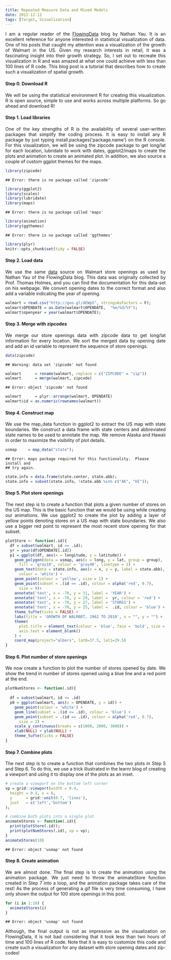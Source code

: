 ```yaml
---
title: Repeated Measure Data and Mixed Models
date: 2012-12-12
tags: [Target, Visualization]
---
```


<style>
p {
  text-align: justify;
}
</style>

I am a regular reader of the [FlowingData](http://www.flowingdata.com) blog by Nathan Yau. It is an excellent reference for anyone interested in statistical visualization of data. One of his posts that caught my attention was a visualization of the growth of Walmart in the US. Given my research interests in retail, it was a fascinating insight into their growth strategy. So, I set out to recreate this visualization in R and was amazed at what one could achieve with less than 100 lines of R code. This blog post is a tutorial that describes how to create such a visualization of spatial growth.

#### Step 0. Download R

We will be using the statistical environment R for creating this visualization. R is open source, simple to use and works across multiple platforms. So go ahead and download R!

#### Step 1. Load libraries

One of the key strengths of R is the availability of several user-written packages that simplify the coding process. It is easy to install any R package by just typing install.packages('package.name') on the R console. For this visualization, we will be using the zipcode package to get long/lat for each location, lubridate to work with dates, ggplot2/maps to create the plots and animation to create an animated plot. In addition, we also source a couple of custom ggplot themes for the maps.


```r
library(zipcode)
```

```
## Error: there is no package called 'zipcode'
```

```r
library(ggplot2)
library(scales)
library(lubridate)
library(maps)
```

```
## Error: there is no package called 'maps'
```

```r
library(animation)
library(ggthemes)
```

```
## Error: there is no package called 'ggthemes'
```

```r
library(plyr)
knitr::opts_chunk$set(tidy = FALSE)
```


#### Step 2. Load data

We use the same [data](http://www.econ.umn.edu/~holmes/data/WalMart/index.html) source on Walmart store openings as used by Nathan Yau of the FlowingData blog. This data was originally collected by Prof. Thomas Holmes, and you can find the documentation for this data-set on his webpage. We convert opening dates to the correct format and also add a variable indicating the year of opening.


```r
walmart = read.csv("http://goo.gl/4EWpS", stringsAsFactors = F);
walmart$OPENDATE = as.Date(walmart$OPENDATE,  "%m/%d/%Y");
walmart$openyear = year(walmart$OPENDATE);
```


#### Step 3. Merge with zipcodes


We merge our store openings data with zipcode data to get long/lat information for every location. We sort the merged data by opening date and add an id variable to represent the sequence of store openings.


```r
data(zipcode)
```

```
## Warning: data set 'zipcode' not found
```

```r
walmart      = rename(walmart, replace = c("ZIPCODE" = "zip"))
walmart      = merge(walmart, zipcode)
```

```
## Error: object 'zipcode' not found
```

```r
walmart      = plyr::arrange(walmart, OPENDATE)
walmart$id = as.numeric(rownames(walmart))
```


#### Step 4. Construct map

We use the map_data function in ggplot2 to extract the US map with state boundaries. We construct a data frame with state centers and abbreviated state names to be used to annotate the map. We remove Alaska and Hawaii in order to maximize the visibility of plot details.


```r
usmap     = map_data("state"); 
```

```
## Error: maps package required for this functionality.  Please install and
## try again.
```

```r
state.info = data.frame(state.center, state.abb);
state.info = subset(state.info, !state.abb %in% c("AK", "HI"));
```


#### Step 5. Plot store openings

The next step is to create a function that plots a given number of stores on the US map. This is the basic function that we would be using while creating our animations. We use ggplot2 to create the plot by adding a layer of yellow points denoting stores on a US map with state boundaries. We also use a bigger red point to represent the most recent store opening for that subset.


```r
plotStore <- function(.id){
  df = subset(walmart, id <= .id);
  yr = year(df$OPENDATE[.id])
  p1 = ggplot(df, aes(x = longitude, y = latitude)) +
    geom_polygon(data = usmap, aes(x = long, y = lat, group = group), 
      fill = 'gray10', colour = 'gray40', linetype = 2) +
    geom_text(data = state.info, aes(x = x, y = y, label = state.abb), 
      colour = 'white') +
    geom_point(colour = 'yellow', size = 1) + 
    geom_point(subset = .(id == .id), colour = alpha('red', 0.7),
      size = 9)+
    annotate('text', x = -70, y = 31, label = 'YEAR') + 
    annotate('text', x = -70, y = 29, label =  yr, colour = 'red') +
    annotate('text', x = -70, y = 27, label = 'STORES') +
    annotate('text', x = -70, y = 25, label =  .id, colour = 'blue') +
    theme_tufte(ticks = FALSE) +
    labs(title = 'GROWTH OF WALMART, 1962 TO 2010', x = "", y = "") +
    theme(
      plot.title = element_text(colour = 'blue', face = 'bold', size = 20),
      axis.text = element_blank()
    ) +
    coord_map(project="albers", lat0=37.5, lat1=29.5)      
}
```


#### Step 6. Plot number of store openings

We now create a function to plot the number of stores opened by date. We show the trend in number of stores opened using a blue line and a red point at the end.


```r
plotNumStores <- function(.id){
  
  df = subset(walmart, id <= .id)
  p0 = ggplot(walmart, aes(x = OPENDATE, y = id)) +
    geom_point(colour = 'white') +
    geom_line(subset = .(id <= .id), colour = 'blue') +
    geom_point(subset = .(id == .id), colour = alpha('red', 0.7), 
      size = 2) +
    scale_y_continuous(breaks = c(1000, 2000, 3000)) +
    xlab(NULL) + ylab(NULL) +
    theme_tufte(ticks = FALSE)
}
```


#### Step 7. Combine plots

The next step is to create a function that combines the two plots in Step 5 and Step 6. To do this, we use a trick illustrated in the learnr blog of creating a viewport and using it to display one of the plots as an inset.


```r
# create a viewport on the bottom left corner
vp = grid::viewport(width = 0.4, 
  height = 0.3, x = 0,
  y      = grid::unit(0.7, 'lines'),   
  just   = c('left','bottom')
);

# combine both plots into a single plot
animateStores <- function(.id){
  print(plotStore(.id));
  print(plotNumStores(.id), vp = vp);
}
animateStores(10)
```

```
## Error: object 'usmap' not found
```


#### Step 8. Create animation

We are almost done. The final step is to create the animation using the animation package. We just need to throw the animateStore function created in Step 7 into a loop, and the animation package takes care of the rest! As the process of generating a gif file is very time consuming, I have only shown the output for 100 store openings in this post.


```r
for (i in 1:10) {
  animateStores(i)
}
```

```
## Error: object 'usmap' not found
```


Although, the final output is not as impressive as the visualization on FlowingData, it is not bad considering that it took less than two hours of time and 100 lines of R code. Note that it is easy to customize this code and create such a visualization for any dataset with store opening dates and zip-codes!




